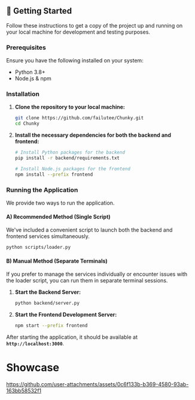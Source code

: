 ## 🚀 Getting Started

Follow these instructions to get a copy of the project up and running on your local machine for development and testing purposes.

### Prerequisites

Ensure you have the following installed on your system:
*   Python 3.8+
*   Node.js & npm

### Installation

1.  **Clone the repository to your local machine:**
    ```bash
    git clone https://github.com/failutee/Chunky.git
    cd Chunky
    ```

2.  **Install the necessary dependencies for both the backend and frontend:**
    ```bash
    # Install Python packages for the backend
    pip install -r backend/requirements.txt

    # Install Node.js packages for the frontend
    npm install --prefix frontend
    ```

### Running the Application

We provide two ways to run the application.

#### A) Recommended Method (Single Script)

We've included a convenient script to launch both the backend and frontend services simultaneously.

```bash
python scripts/loader.py
```

#### B) Manual Method (Separate Terminals)

If you prefer to manage the services individually or encounter issues with the loader script, you can run them in separate terminal sessions.

1.  **Start the Backend Server:**
    ```bash
    python backend/server.py
    ```

2.  **Start the Frontend Development Server:**
    ```bash
    npm start --prefix frontend
    ```

After starting the application, it should be available at **`http://localhost:3000`**.

# Showcase
https://github.com/user-attachments/assets/0c6f133b-b369-4580-93ab-163bb58532f1
